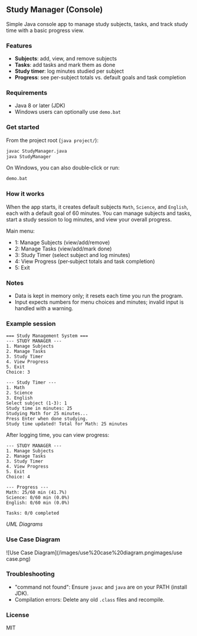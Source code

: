 ## Study Manager (Console)

Simple Java console app to manage study subjects, tasks, and track study time with a basic progress view.

### Features
- **Subjects**: add, view, and remove subjects
- **Tasks**: add tasks and mark them as done
- **Study timer**: log minutes studied per subject
- **Progress**: see per-subject totals vs. default goals and task completion

### Requirements
- Java 8 or later (JDK)
- Windows users can optionally use `demo.bat`

### Get started
From the project root (`java project/`):

```bash
javac StudyManager.java
java StudyManager
```

On Windows, you can also double‑click or run:

```bat
demo.bat
```

### How it works
When the app starts, it creates default subjects `Math`, `Science`, and `English`, each with a default goal of 60 minutes. You can manage subjects and tasks, start a study session to log minutes, and view your overall progress.

Main menu:
- 1: Manage Subjects (view/add/remove)
- 2: Manage Tasks (view/add/mark done)
- 3: Study Timer (select subject and log minutes)
- 4: View Progress (per‑subject totals and task completion)
- 5: Exit

### Notes
- Data is kept in memory only; it resets each time you run the program.
- Input expects numbers for menu choices and minutes; invalid input is handled with a warning.

### Example session
```text
=== Study Management System ===
--- STUDY MANAGER ---
1. Manage Subjects
2. Manage Tasks
3. Study Timer
4. View Progress
5. Exit
Choice: 3

--- Study Timer ---
1. Math
2. Science
3. English
Select subject (1-3): 1
Study time in minutes: 25
Studying Math for 25 minutes...
Press Enter when done studying.
Study time updated! Total for Math: 25 minutes
```

After logging time, you can view progress:

```text
--- STUDY MANAGER ---
1. Manage Subjects
2. Manage Tasks
3. Study Timer
4. View Progress
5. Exit
Choice: 4

--- Progress ---
Math: 25/60 min (41.7%)
Science: 0/60 min (0.0%)
English: 0/60 min (0.0%)

Tasks: 0/0 completed
```
*UML Diagrams*

### Use Case Diagram
![Use Case Diagram](/images/use%20case%20diagram.pngimages/use case.png)

### Troubleshooting
- "command not found": Ensure `javac` and `java` are on your PATH (install JDK).
- Compilation errors: Delete any old `.class` files and recompile.

### License
MIT